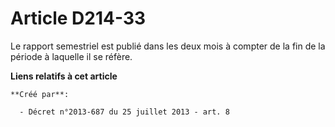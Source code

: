 # Article D214-33

Le rapport semestriel est publié dans les deux mois à compter de la fin de la période à laquelle il se réfère.

**Liens relatifs à cet article**

	**Créé par**:

	  - Décret n°2013-687 du 25 juillet 2013 - art. 8
